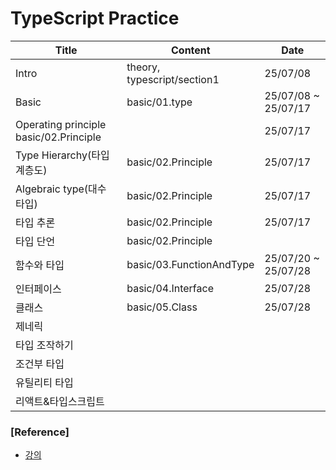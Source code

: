 # TypeScript Practice

| Title                | Content | Date              |
| ------------------- | ---- | ------------------- |
| Intro               |   theory, typescript/section1   | 25/07/08            |
| Basic               |     basic/01.type  | 25/07/08 ~ 25/07/17 |
| Operating principle      basic/02.Principle       |      | 25/07/17            |
| Type Hierarchy(타입 계층도)         |  basic/02.Principle      | 25/07/17            |
| Algebraic type(대수 타입)      |  basic/02.Principle     | 25/07/17            |
| 타입 추론           |  basic/02.Principle   | 25/07/17            |
| 타입 단언           |  basic/02.Principle    |                     |
| 함수와 타입         |  basic/03.FunctionAndType   | 25/07/20 ~ 25/07/28 |
| 인터페이스          |  basic/04.Interface    | 25/07/28            |
| 클래스              |  basic/05.Class    | 25/07/28            |
| 제네릭              |      |                     |
| 타입 조작하기       |      |                     |
| 조건부 타입         |      |                     |
| 유틸리티 타입       |      |                     |
| 리액트&타입스크립트 |      |                     |

### [Reference]

- [강의]()
